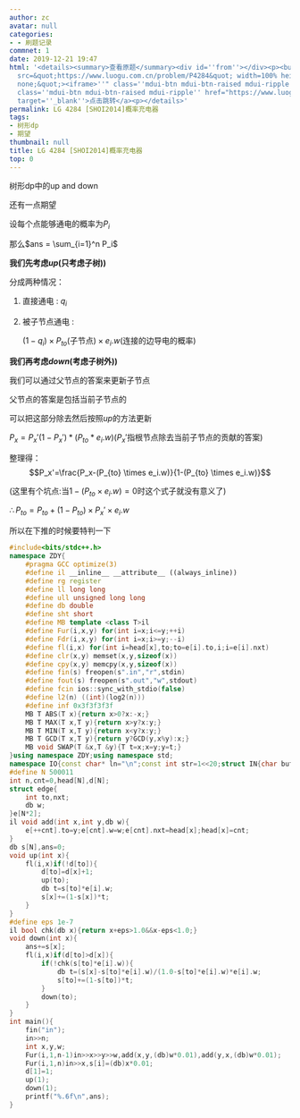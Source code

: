 ```yaml
---
author: zc
avatar: null
categories:
- - 刷题记录
commnet: 1
date: 2019-12-21 19:47
html: '<details><summary>查看原题</summary><div id=''from''></div><p><button onclick="document.getElementById(''from'').innerHTML=''<iframe
  src=&quot;https://www.luogu.com.cn/problem/P4284&quot; width=100% height=800px style=&quot;border:
  none;&quot;><iframe>''" class=''mdui-btn mdui-btn-raised mdui-ripple''>点击加载</button><a
  class=''mdui-btn mdui-btn-raised mdui-ripple'' href="https://www.luogu.com.cn/problem/P4284"
  target=''_blank''>点击跳转</a><p></details>'
permalink: LG 4284 [SHOI2014]概率充电器
tags:
- 树形dp
- 期望
thumbnail: null
title: LG 4284 [SHOI2014]概率充电器
top: 0
---
```

树形dp中的$\text{up and down}$

还有一点期望

设每个点能够通电的概率为$P_i$

那么$ans = \sum_{i=1}^n P_i$

**我们先考虑$up$(只考虑子树))**

分成两种情况：

1. 直接通电 : $q_i$
   
2. 被子节点通电 : 
   
   $(1-q_i) \times P_{to}(\text{子节点}) \times e_i.w(\text{连接的边导电的概率})$
   
**我们再考虑$down$(考虑子树外))**

我们可以通过父节点的答案来更新子节点

父节点的答案是包括当前子节点的

可以把这部分除去然后按照$up$的方法更新

$P_x= P_x' (1-P_x')*(P_{to}*e_i.w)$($P_x'$指根节点除去当前子节点的贡献的答案)

整理得：
$$P_x'=\frac{P_x-(P_{to} \times e_i.w)}{1-(P_{to} \times e_i.w)}$$

(这里有个坑点:当$1-(P_{to} \times e_i.w) = 0$时这个式子就没有意义了)

$\therefore P_{to} = P_{to} + (1-P_{to}) \times P_x' \times e_i.w$

所以在下推的时候要特判一下

```cpp
#include<bits/stdc++.h>
namespace ZDY{
    #pragma GCC optimize(3)
    #define il __inline__ __attribute__ ((always_inline))
    #define rg register
    #define ll long long
    #define ull unsigned long long
    #define db double
    #define sht short
    #define MB template <class T>il
    #define Fur(i,x,y) for(int i=x;i<=y;++i)
    #define Fdr(i,x,y) for(int i=x;i>=y;--i)
    #define fl(i,x) for(int i=head[x],to;to=e[i].to,i;i=e[i].nxt)
    #define clr(x,y) memset(x,y,sizeof(x))
    #define cpy(x,y) memcpy(x,y,sizeof(x))
    #define fin(s) freopen(s".in","r",stdin)
    #define fout(s) freopen(s".out","w",stdout)
    #define fcin ios::sync_with_stdio(false)
    #define l2(n) ((int)(log2(n)))
    #define inf 0x3f3f3f3f
    MB T ABS(T x){return x>0?x:-x;}
    MB T MAX(T x,T y){return x>y?x:y;}
    MB T MIN(T x,T y){return x<y?x:y;}
    MB T GCD(T x,T y){return y?GCD(y,x%y):x;}
    MB void SWAP(T &x,T &y){T t=x;x=y;y=t;}
}using namespace ZDY;using namespace std;
namespace IO{const char* ln="\n";const int str=1<<20;struct IN{char buf[str],*s,*t;bool _;IN():s(buf),t(buf),_(0){}il char gc(){return s==t&&((t=(s=buf)+fread(buf,1,str,stdin))==s)?EOF:(*s++);}IN&operator>>(char&ch){if(_)return *this;char c;while((c=gc())!=EOF&&isspace(c));if(c==EOF)_=1;else ch=c;return *this;}IN& operator>>(char* ch){clr(ch,0);if(_)return *this;char c;while((c=gc())!=EOF&&isspace(c));if(c==EOF)return _=1,*this;*ch=c;ch++;while((c=gc())!=EOF&&!isspace(c))*ch=c,ch++;if(c==EOF)_=1;return *this;}IN& operator>>(string& ch){if(_)return *this;char c;while((c=gc())!=EOF&&isspace(c));if(c==EOF)return _=1,*this;ch+=c;while((c=gc())!=EOF&&!isspace(c))ch+=c;if(c==EOF)_=1;return *this;}template<typename T>IN&operator>>(T&x){if(_)return *this;char c=gc();bool ff=0;while(c!=EOF&&(c<'0'||c>'9'))ff^=(c=='-'),c=gc();if(c==EOF){_=1;return *this;}x=0;while(c!=EOF&&'0'<=c&&c<='9')x=(x<<3)+(x<<1)+c-48,c=gc();if(c==EOF)_=1;if(ff)x=-x;return *this;}}in;struct OUT{char buf[str],*s,*t;OUT():s(buf),t(buf+str){}~OUT(){fwrite(buf,1,s-buf,stdout);}void pt(char c){(s==t)?(fwrite(s=buf,1,str,stdout),*s++=c):(*s++=c);}OUT&operator<<(const char*s){while(*s)pt(*s++);return *this;}OUT&operator<<(char*s){while(*s)pt(*s++);return *this;}OUT&operator<<(string s){for(int i=0;s[i];i++)pt(s[i]);return *this;}template<typename T>OUT&operator<<(T x){if(!x)return pt('0'),*this;if(x<0)pt('-'),x=-x;char a[30],t=0;while(x)a[t++]=x%10,x/=10;while(t--)pt(a[t]+'0');return *this;}}out;}using namespace IO;
#define N 500011
int n,cnt=0,head[N],d[N];
struct edge{
    int to,nxt;
    db w;
}e[N*2];
il void add(int x,int y,db w){
    e[++cnt].to=y;e[cnt].w=w;e[cnt].nxt=head[x];head[x]=cnt;
}
db s[N],ans=0;
void up(int x){
    fl(i,x)if(!d[to]){
        d[to]=d[x]+1;
        up(to);
        db t=s[to]*e[i].w;
        s[x]+=(1-s[x])*t;
    }
}
#define eps 1e-7
il bool chk(db x){return x+eps>1.0&&x-eps<1.0;}
void down(int x){
    ans+=s[x];
    fl(i,x)if(d[to]>d[x]){
        if(!chk(s[to]*e[i].w)){
            db t=(s[x]-s[to]*e[i].w)/(1.0-s[to]*e[i].w)*e[i].w;
            s[to]+=(1-s[to])*t;
        }
        down(to);
    }
}
int main(){
    fin("in");
    in>>n;
    int x,y,w;
    Fur(i,1,n-1)in>>x>>y>>w,add(x,y,(db)w*0.01),add(y,x,(db)w*0.01);
    Fur(i,1,n)in>>x,s[i]=(db)x*0.01;
    d[1]=1;
    up(1);
    down(1);
    printf("%.6f\n",ans);
}
```
